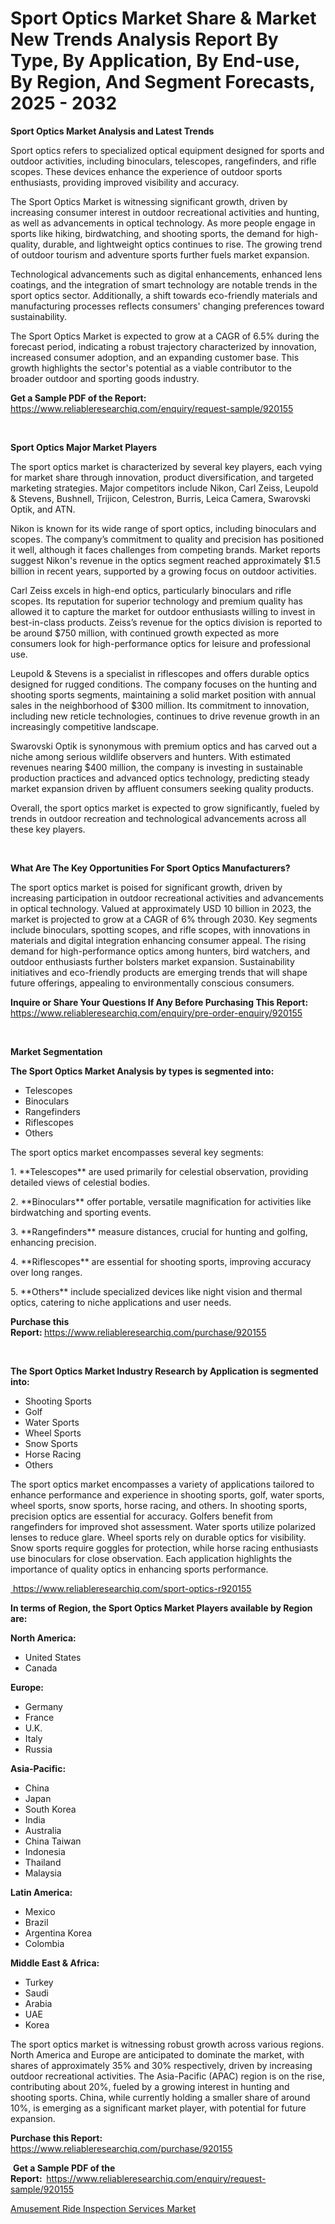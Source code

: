 <p><h1>Sport Optics Market Share & Market New Trends Analysis Report By Type, By Application, By End-use, By Region, And Segment Forecasts, 2025 - 2032</h1></p><p><strong>Sport Optics Market Analysis and Latest Trends</strong></p>
<p><p>Sport optics refers to specialized optical equipment designed for sports and outdoor activities, including binoculars, telescopes, rangefinders, and rifle scopes. These devices enhance the experience of outdoor sports enthusiasts, providing improved visibility and accuracy.</p><p>The Sport Optics Market is witnessing significant growth, driven by increasing consumer interest in outdoor recreational activities and hunting, as well as advancements in optical technology. As more people engage in sports like hiking, birdwatching, and shooting sports, the demand for high-quality, durable, and lightweight optics continues to rise. The growing trend of outdoor tourism and adventure sports further fuels market expansion.</p><p>Technological advancements such as digital enhancements, enhanced lens coatings, and the integration of smart technology are notable trends in the sport optics sector. Additionally, a shift towards eco-friendly materials and manufacturing processes reflects consumers' changing preferences toward sustainability.</p><p>The Sport Optics Market is expected to grow at a CAGR of 6.5% during the forecast period, indicating a robust trajectory characterized by innovation, increased consumer adoption, and an expanding customer base. This growth highlights the sector's potential as a viable contributor to the broader outdoor and sporting goods industry.</p></p>
<p><strong>Get a Sample PDF of the Report:&nbsp;</strong> <a href="https://www.reliableresearchiq.com/enquiry/request-sample/920155?utm_campaign=2268&utm_medium=2&utm_source=Github&utm_content=ia&utm_term=07032025&utm_id=sport-optics">https://www.reliableresearchiq.com/enquiry/request-sample/920155</a></p>
<p>&nbsp;</p>
<p><strong>Sport Optics Major Market Players</strong></p>
<p><p>The sport optics market is characterized by several key players, each vying for market share through innovation, product diversification, and targeted marketing strategies. Major competitors include Nikon, Carl Zeiss, Leupold & Stevens, Bushnell, Trijicon, Celestron, Burris, Leica Camera, Swarovski Optik, and ATN.</p><p>Nikon is known for its wide range of sport optics, including binoculars and scopes. The company’s commitment to quality and precision has positioned it well, although it faces challenges from competing brands. Market reports suggest Nikon's revenue in the optics segment reached approximately $1.5 billion in recent years, supported by a growing focus on outdoor activities.</p><p>Carl Zeiss excels in high-end optics, particularly binoculars and rifle scopes. Its reputation for superior technology and premium quality has allowed it to capture the market for outdoor enthusiasts willing to invest in best-in-class products. Zeiss’s revenue for the optics division is reported to be around $750 million, with continued growth expected as more consumers look for high-performance optics for leisure and professional use.</p><p>Leupold & Stevens is a specialist in riflescopes and offers durable optics designed for rugged conditions. The company focuses on the hunting and shooting sports segments, maintaining a solid market position with annual sales in the neighborhood of $300 million. Its commitment to innovation, including new reticle technologies, continues to drive revenue growth in an increasingly competitive landscape.</p><p>Swarovski Optik is synonymous with premium optics and has carved out a niche among serious wildlife observers and hunters. With estimated revenues nearing $400 million, the company is investing in sustainable production practices and advanced optics technology, predicting steady market expansion driven by affluent consumers seeking quality products.</p><p>Overall, the sport optics market is expected to grow significantly, fueled by trends in outdoor recreation and technological advancements across all these key players.</p></p>
<p>&nbsp;</p>
<p><strong>What Are The Key Opportunities For Sport Optics Manufacturers?</strong></p>
<p><p>The sport optics market is poised for significant growth, driven by increasing participation in outdoor recreational activities and advancements in optical technology. Valued at approximately USD 10 billion in 2023, the market is projected to grow at a CAGR of 6% through 2030. Key segments include binoculars, spotting scopes, and rifle scopes, with innovations in materials and digital integration enhancing consumer appeal. The rising demand for high-performance optics among hunters, bird watchers, and outdoor enthusiasts further bolsters market expansion. Sustainability initiatives and eco-friendly products are emerging trends that will shape future offerings, appealing to environmentally conscious consumers.</p></p>
<p><strong>Inquire or Share Your Questions If Any Before Purchasing This Report:</strong> <a href="https://www.reliableresearchiq.com/enquiry/pre-order-enquiry/920155?utm_campaign=2268&utm_medium=2&utm_source=Github&utm_content=ia&utm_term=07032025&utm_id=sport-optics">https://www.reliableresearchiq.com/enquiry/pre-order-enquiry/920155</a></p>
<p>&nbsp;</p>
<p><strong>Market Segmentation</strong></p>
<p><strong>The Sport Optics Market Analysis by types is segmented into:</strong></p>
<p><ul><li>Telescopes</li><li>Binoculars</li><li>Rangefinders</li><li>Riflescopes</li><li>Others</li></ul></p>
<p><p>The sport optics market encompasses several key segments: </p><p>1. **Telescopes** are used primarily for celestial observation, providing detailed views of celestial bodies.</p><p>2. **Binoculars** offer portable, versatile magnification for activities like birdwatching and sporting events.</p><p>3. **Rangefinders** measure distances, crucial for hunting and golfing, enhancing precision.</p><p>4. **Riflescopes** are essential for shooting sports, improving accuracy over long ranges. </p><p>5. **Others** include specialized devices like night vision and thermal optics, catering to niche applications and user needs.</p></p>
<p><strong>Purchase this Report:&nbsp;</strong><a href="https://www.reliableresearchiq.com/purchase/920155?utm_campaign=2268&utm_medium=2&utm_source=Github&utm_content=ia&utm_term=07032025&utm_id=sport-optics">https://www.reliableresearchiq.com/purchase/920155</a></p>
<p>&nbsp;</p>
<p><strong>The Sport Optics Market Industry Research by Application is segmented into:</strong></p>
<p><ul><li>Shooting Sports</li><li>Golf</li><li>Water Sports</li><li>Wheel Sports</li><li>Snow Sports</li><li>Horse Racing</li><li>Others</li></ul></p>
<p><p>The sport optics market encompasses a variety of applications tailored to enhance performance and experience in shooting sports, golf, water sports, wheel sports, snow sports, horse racing, and others. In shooting sports, precision optics are essential for accuracy. Golfers benefit from rangefinders for improved shot assessment. Water sports utilize polarized lenses to reduce glare. Wheel sports rely on durable optics for visibility. Snow sports require goggles for protection, while horse racing enthusiasts use binoculars for close observation. Each application highlights the importance of quality optics in enhancing sports performance.</p></p>
<p><a href="https://www.reliableresearchiq.com/sport-optics-r920155?utm_campaign=2268&utm_medium=2&utm_source=Github&utm_content=ia&utm_term=07032025&utm_id=sport-optics">&nbsp;https://www.reliableresearchiq.com/sport-optics-r920155</a></p>
<p><strong>In terms of Region, the Sport Optics Market Players available by Region are:</strong></p>
<p>
    <p> <strong> North America: </strong>
        <ul>
            <li>United States</li>
            <li>Canada</li>
        </ul>
        </p> 
    <p> <strong> Europe: </strong>
        <ul>
            <li>Germany</li>
            <li>France</li>
            <li>U.K.</li>
            <li>Italy</li>
            <li>Russia</li>
        </ul>
        </p> 
    <p> <strong> Asia-Pacific: </strong>
        <ul>
            <li>China</li>
            <li>Japan</li>
            <li>South Korea</li>
            <li>India</li>
            <li>Australia</li>
            <li>China Taiwan</li>
            <li>Indonesia</li>
            <li>Thailand</li>
            <li>Malaysia</li>
        </ul>
        </p> 
    <p> <strong> Latin America: </strong>
        <ul>
            <li>Mexico</li>
            <li>Brazil</li>
            <li>Argentina Korea</li>
            <li>Colombia</li>
        </ul>
        </p> 
    <p> <strong> Middle East & Africa: </strong>
        <ul>
            <li>Turkey</li>
            <li>Saudi</li>
            <li>Arabia</li>
            <li>UAE</li>
            <li>Korea</li>
        </ul>
    </p>
    </p>
<p><p>The sport optics market is witnessing robust growth across various regions. North America and Europe are anticipated to dominate the market, with shares of approximately 35% and 30% respectively, driven by increasing outdoor recreational activities. The Asia-Pacific (APAC) region is on the rise, contributing about 20%, fueled by a growing interest in hunting and shooting sports. China, while currently holding a smaller share of around 10%, is emerging as a significant market player, with potential for future expansion.</p></p>
<p><strong>Purchase this Report: </strong><a href="https://www.reliableresearchiq.com/purchase/920155?utm_campaign=2268&utm_medium=2&utm_source=Github&utm_content=ia&utm_term=07032025&utm_id=sport-optics">https://www.reliableresearchiq.com/purchase/920155</a></p>
<p>&nbsp;<strong>Get a Sample PDF of the Report:&nbsp;&nbsp;</strong><a href="https://www.reliableresearchiq.com/enquiry/request-sample/920155?utm_campaign=2268&utm_medium=2&utm_source=Github&utm_content=ia&utm_term=07032025&utm_id=sport-optics">https://www.reliableresearchiq.com/enquiry/request-sample/920155</a></p>
<p><strong></strong></p>
<p><p><a href="https://github.com/LilianFaulkner65/Market-Research-Report-List-1/blob/main/amusement-ride-inspection-services-market.md?utm_campaign=2268&utm_medium=2&utm_source=Github&utm_content=ia&utm_term=07032025&utm_id=sport-optics">Amusement Ride Inspection Services Market</a></p></p>